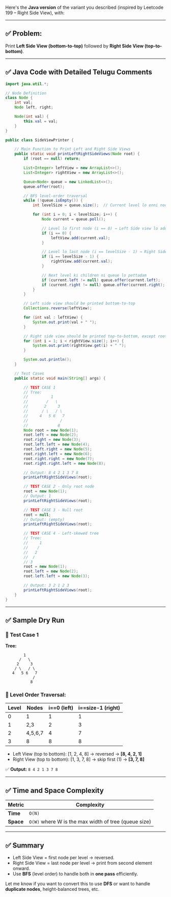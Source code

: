 Here's the **Java version** of the variant you described (inspired by Leetcode 199 – Right Side View), with:

---

## ✅ Problem:

Print **Left Side View (bottom-to-top)** followed by **Right Side View (top-to-bottom)**.

---

## ✅ Java Code with Detailed Telugu Comments

```java
import java.util.*;

// Node Definition
class Node {
    int val;
    Node left, right;

    Node(int val) {
        this.val = val;
    }
}

public class SideViewPrinter {

    // Main Function to Print Left and Right Side Views
    public static void printLeftRightSideViews(Node root) {
        if (root == null) return;

        List<Integer> leftView = new ArrayList<>();
        List<Integer> rightView = new ArrayList<>();

        Queue<Node> queue = new LinkedList<>();
        queue.offer(root);

        // BFS level-order traversal
        while (!queue.isEmpty()) {
            int levelSize = queue.size();  // Current level lo enni nodes unnayo

            for (int i = 0; i < levelSize; i++) {
                Node current = queue.poll();

                // Level lo first node (i == 0) → Left Side view lo add cheyyali
                if (i == 0) {
                    leftView.add(current.val);
                }

                // Level lo last node (i == levelSize - 1) → Right Side view lo add cheyyali
                if (i == levelSize - 1) {
                    rightView.add(current.val);
                }

                // Next level ki children ni queue lo pettadam
                if (current.left != null) queue.offer(current.left);
                if (current.right != null) queue.offer(current.right);
            }
        }

        // Left side view should be printed bottom-to-top
        Collections.reverse(leftView);

        for (int val : leftView) {
            System.out.print(val + " ");
        }

        // Right side view should be printed top-to-bottom, except root duplicate (if present)
        for (int i = 1; i < rightView.size(); i++) {
            System.out.print(rightView.get(i) + " ");
        }

        System.out.println();
    }

    // Test Cases
    public static void main(String[] args) {

        // TEST CASE 1
        // Tree:
        //          1
        //        /   \
        //       2     3
        //      / \   / \
        //     4   5 6   7
        //              /
        //             8
        Node root = new Node(1);
        root.left = new Node(2);
        root.right = new Node(3);
        root.left.left = new Node(4);
        root.left.right = new Node(5);
        root.right.left = new Node(6);
        root.right.right = new Node(7);
        root.right.right.left = new Node(8);

        // Output: 8 4 2 1 3 7 8
        printLeftRightSideViews(root);

        // TEST CASE 2 - Only root node
        root = new Node(1);
        // Output: 1
        printLeftRightSideViews(root);

        // TEST CASE 3 - Null root
        root = null;
        // Output: (empty)
        printLeftRightSideViews(root);

        // TEST CASE 4 - Left-skewed tree
        // Tree:
        //     1
        //    /
        //   2
        //  /
        // 3
        root = new Node(1);
        root.left = new Node(2);
        root.left.left = new Node(3);

        // Output: 3 2 1 2 3
        printLeftRightSideViews(root);
    }
}
```

---

## ✅ Sample Dry Run

### 🔹 Test Case 1

**Tree:**

```
        1
      /   \
     2     3
    / \   / \
   4   5 6   7
            /
           8
```

### 🔹 Level Order Traversal:

| Level | Nodes   | i==0 (left) | i==size-1 (right) |
| ----- | ------- | ----------- | ----------------- |
| 0     | 1       | 1           | 1                 |
| 1     | 2,3     | 2           | 3                 |
| 2     | 4,5,6,7 | 4           | 7                 |
| 3     | 8       | 8           | 8                 |

* Left View (top to bottom): \[1, 2, 4, 8] → reversed → **\[8, 4, 2, 1]**
* Right View (top to bottom): \[1, 3, 7, 8] → skip first (1) → **\[3, 7, 8]**

✅ **Output:** `8 4 2 1 3 7 8`

---

## ✅ Time and Space Complexity

| Metric    | Complexity                                               |
| --------- | -------------------------------------------------------- |
| **Time**  | `O(N)`                                                   |
| **Space** | `O(W)`     where W is the max width of tree (queue size) |

---

## ✅ Summary

* Left Side View = first node per level → reversed.
* Right Side View = last node per level → print from second element onward.
* Use **BFS** (level order) to handle both in **one pass** efficiently.

Let me know if you want to convert this to use **DFS** or want to handle **duplicate nodes**, height-balanced trees, etc.
